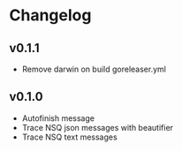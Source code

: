 # Changelog

## v0.1.1
- Remove darwin on build goreleaser.yml

## v0.1.0
- Autofinish message
- Trace NSQ json messages with beautifier
- Trace NSQ text messages